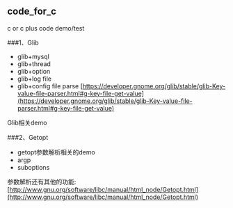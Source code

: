 ## code\_for_c
c or c plus code demo/test

###1、Glib

+  glib+mysql
+  glib+thread
+  glib+option
+  glib+log file
+  glib+config file parse
[https://developer.gnome.org/glib/stable/glib-Key-value-file-parser.html#g-key-file-get-value](https://developer.gnome.org/glib/stable/glib-Key-value-file-parser.html#g-key-file-get-value)

Glib相关demo

###2、Getopt
+ getopt参数解析相关的demo
+ argp
+ suboptions

参数解析还有其他的功能:
[http://www.gnu.org/software/libc/manual/html_node/Getopt.html](http://www.gnu.org/software/libc/manual/html_node/Getopt.html)


